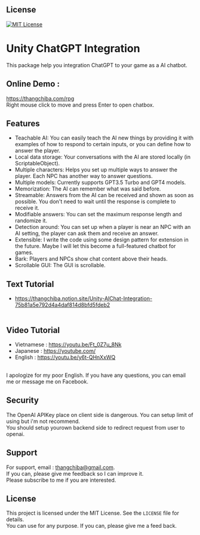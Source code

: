 ## License
[![MIT License](https://img.shields.io/badge/License-MIT-green.svg)](https://choosealicense.com/licenses/mit/)

# Unity ChatGPT Integration
This package help you integration ChatGPT to your game as a AI chatbot.

## Online Demo :
https://thangchiba.com/rpg <br/>
Right mouse click to move and press Enter to open chatbox.

## Features
- Teachable AI: You can easily teach the AI new things by providing it with examples of how to respond to certain inputs, or you can define how to answer the player.
- Local data storage: Your conversations with the AI are stored locally (in ScriptableObject).
- Multiple characters: Helps you set up multiple ways to answer the player. Each NPC has another way to answer questions.
- Multiple models: Currently supports GPT3.5 Turbo and GPT4 models.
- Memorization: The AI can remember what was said before.
- Streamable: Answers from the AI can be received and shown as soon as possible. You don't need to wait until the response is complete to receive it.
- Modifiable answers: You can set the maximum response length and randomize it.
- Detection around: You can set up when a player is near an NPC with an AI setting, the player can ask them and receive an answer.
- Extensible: I write the code using some design pattern for extension in the future. Maybe I will let this become a full-featured chatbot for games.
- Bark: Players and NPCs show chat content above their heads.
- Scrollable GUI: The GUI is scrollable.


## Text Tutorial
- https://thangchiba.notion.site/Unity-AIChat-Integration-75b81a5e792d4a4daf814d8bfd5fdeb2 <br/><br/>
## Video Tutorial
- Vietnamese : https://youtu.be/Ft_0Z7u_8Nk
- Japanese : https://youtube.com/ <br/>
- English : https://youtu.be/y6t-QHnXxWQ  <br/> <br/>

I apologize for my poor English. If you have any questions, you can email me or message me on Facebook.


## Security
The OpenAI APIKey place on client side is dangerous. You can setup limit of using but i'm not recommend.  <br/>
You should setup yourown backend side to redirect request from user to openai.

## Support
For support, email : thangchiba@gmail.com.  <br/>
If you can, please give me feedback so I can improve it.   <br/>
Please subscribe to me if you are interested.  <br/>

## License
This project is licensed under the MIT License. See the `LICENSE` file for details.  <br/>
You can use for any purpose. If you can, please give me a feed back.

